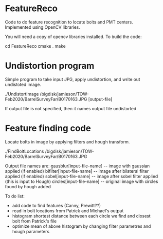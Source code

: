 # FeatureReco

Code to do feature recognition to locate bolts and PMT centers.  Implemented using OpenCV libraries.

You will need a copy of opencv libraries installed.  To build the code:

cd FeatureReco
cmake .
make


# Undistortion program

Simple program to take input JPG, apply undistortion, and write out undistoted image.

./UndistortImage /bigdisk/jamieson/TOW-Feb2020/BarrelSurveyFar/B0170163.JPG [output-file]

If output file is not specified, then it names output file undistorted<input-file-name>

# Feature finding code

Locate bolts in image by applying filters and hough transform.

./FindBoltLocations /bigdisk/jamieson/TOW-Feb2020/BarrelSurveyFar/B0170163.JPG 

Output file names are: 
  gausblur[input-file-name]  -- image with gaussian applied (if enabled) 
  bifilter[input-file-name]  -- image after bilateral filter applied (if enabled)
  sobel[input-file-name]     -- image after sobel filter applied (this is input to Hough)
  circles[input-file-name]   -- original image with circles found by hough added

To do list:
* add code to find features (Canny, Prewitt??)
* read in bolt locations from Patrick and Michael's output
* histogram shortest distance between each circle we find and closest bolt from Patrick's file
* optimize mean of above histogram by changing filter parametres and hough parameters.








